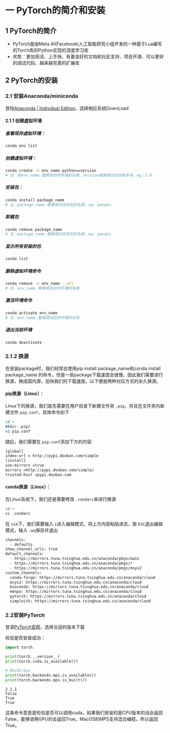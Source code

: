 # 一 PyTorch的简介和安装

## 1 PyTorch的简介

- PyTorch是由Meta AI(Facebook)人工智能研究小组开发的一种基于Lua编写的Torch库的Python实现的深度学习库
- 优势：更加简洁、上手快、有着良好的文档和社区支持、项目开源、可以更好的调试代码、越来越完善的扩展库

## 2 PyTorch的安装

### 2.1 安装Anaconda/miniconda

登陆[Anaconda | Individual Edition](https://www.anaconda.com/products/individual)，选择相应系统DownLoad

#### 2.1.1 创建虚拟环境

##### 查看现存虚拟环境：

```bash
conda env list 
```

##### 创建虚拟环境：

```bash
conda create -n env_name python==version 
# 注：将env_name 替换成你的环境的名称，version替换成对应的版本号，eg：3.8
```

##### 安装包：

```bash
conda install package_name 
# 注：package_name 替换成对应的包的名称，eg: pandas
```

##### 卸载包

```bash
conda remove package_name
# 注：package_name 替换成对应的包的名称，eg: pandas
```

##### 显示所有安装的包

```bash
conda list
```

##### 删除虚拟环境命令

```bash
conda remove -n env_name --all 
# 注：env_name 替换成对应的环境的名称
```

##### 激活环境命令

```bash
conda activate env_name
# 注：env_name 替换成对应的环境的名称
```

##### 退出当前环境

```bash
conda deactivate
```


### 2.1.2 换源
在安装package时，我们经常会使用pip install package_name和conda install package_name 的命令，但是一些package下载速度会很慢，因此我们需要进行换源，换成国内源，加快我们的下载速度。以下便是两种对应方式的永久换源。

#### pip换源（Linux）：

Linux下的换源，我们首先需要在用户目录下新建文件夹 `.pip`，并且在文件夹内新建文件 `pip.conf`，具体命令如下

```bash
cd ~
mkdir .pip/
vi pip.conf
```

随后，我们需要在 `pip.conf`添加下方的内容:

```bash
[global]
index-url = http://pypi.douban.com/simple
[install]
use-mirrors =true
mirrors =http://pypi.douban.com/simple/
trusted-host =pypi.douban.com
```

#### conda换源（Linux）：
在Linux系统下，我们还是需要修改 `.condarc`来进行换源

```bash
cd ~
vi .condarc
```

在 `vim`下，我们需要输入 `i`进入编辑模式，将上方内容粘贴进去，按 `ESC`退出编辑模式，输入 `:wq`保存并退出

```bash
channels:
  - defaults
show_channel_urls: true
default_channels:
  - https://mirrors.tuna.tsinghua.edu.cn/anaconda/pkgs/main
  - https://mirrors.tuna.tsinghua.edu.cn/anaconda/pkgs/r
  - https://mirrors.tuna.tsinghua.edu.cn/anaconda/pkgs/msys2
custom_channels:
  conda-forge: https://mirrors.tuna.tsinghua.edu.cn/anaconda/cloud
  msys2: https://mirrors.tuna.tsinghua.edu.cn/anaconda/cloud
  bioconda: https://mirrors.tuna.tsinghua.edu.cn/anaconda/cloud
  menpo: https://mirrors.tuna.tsinghua.edu.cn/anaconda/cloud
  pytorch: https://mirrors.tuna.tsinghua.edu.cn/anaconda/cloud
  simpleitk: https://mirrors.tuna.tsinghua.edu.cn/anaconda/cloud
```


### 2.2安装PyTorch

登录[PyTorch官网](https://pytorch.org/)，选择合适的版本下载


检验是否安装成功：


```python
import torch

print(torch.__version__)
print(torch.cuda.is_available())

# MacOS:mps
print(torch.backends.mps.is_available())
print(torch.backends.mps.is_built())
```

    2.1.1
    False
    True
    True


这条命令意思是检验是否可以调用cuda，如果我们安装的是CPU版本的话会返回False，能够调用GPU的会返回True。MacOS的MPS支持混合编程，所以返回True。
